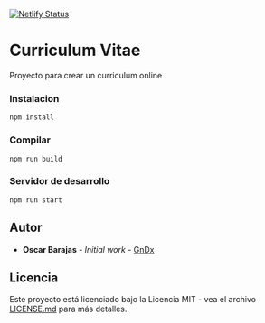 [![Netlify Status](https://api.netlify.com/api/v1/badges/e74a0291-1fba-4b1a-b567-aa70ce0c597d/deploy-status)](https://app.netlify.com/sites/frosty-benz-d456e2/deploys)

# Curriculum Vitae

Proyecto para crear un curriculum online

### Instalacion

```
npm install
```

### Compilar
```
npm run build
```

### Servidor de desarrollo
```
npm run start
```

## Autor

* **Oscar Barajas** - *Initial work* - [GnDx](https://github.com/gndx)

## Licencia
Este proyecto está licenciado bajo la Licencia MIT - vea el archivo [LICENSE.md](LICENSE.md) para más detalles.
